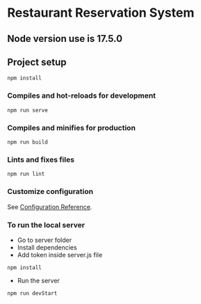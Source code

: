 # Restaurant Reservation System

## Node version use is 17.5.0

## Project setup
```
npm install
```

### Compiles and hot-reloads for development
```
npm run serve
```

### Compiles and minifies for production
```
npm run build
```

### Lints and fixes files
```
npm run lint
```

### Customize configuration
See [Configuration Reference](https://cli.vuejs.org/config/).

### To run the local server
* Go to server folder
* Install dependencies
* Add token inside server.js file
```
npm install
```
* Run the server
```
npm run devStart
```

